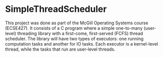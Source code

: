 # SimpleThreadScheduler

This project was done as part of the McGill Operating Systems course (ECSE427). It consists of a C program where a simple one-to-many (user-level) threading library with a first-come, first-served (FCFS) thread scheduler. The library will have two types of executors: one running computation tasks and another for IO tasks. Each executor is a kernel-level thread, while the tasks that run are user-level threads. 
